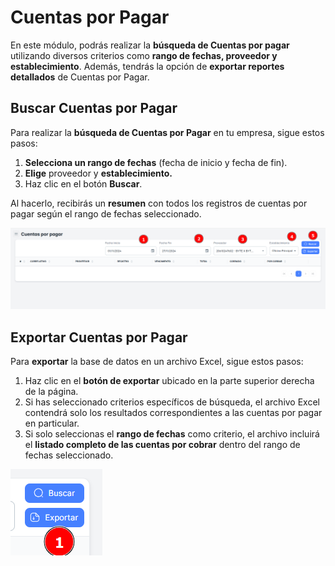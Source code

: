 # Cuentas por Pagar

En este módulo, podrás realizar la **búsqueda de Cuentas por pagar** utilizando diversos criterios como **rango de fechas, proveedor y establecimiento**. Además, tendrás la opción de **exportar reportes detallados** de Cuentas por Pagar.

## Buscar Cuentas por Pagar

Para realizar la **búsqueda de Cuentas por Pagar** en tu empresa, sigue estos pasos:

1. **Selecciona un rango de fechas** (fecha de inicio y fecha de fin).
2. **Elige** proveedor y **establecimiento.**
3. Haz clic en el botón **Buscar**.

Al hacerlo, recibirás un **resumen** con todos los registros de cuentas por pagar según el rango de fechas seleccionado.

![cpagar1](./img4/cpagar1.png)


## Exportar Cuentas por Pagar

Para **exportar** la base de datos en un archivo Excel, sigue estos pasos:

1. Haz clic en el **botón de exportar** ubicado en la parte superior derecha de la página.
2. Si has seleccionado criterios específicos de búsqueda, el archivo Excel contendrá solo los resultados correspondientes a las cuentas por pagar en particular.
3. Si solo seleccionas el **rango de fechas** como criterio, el archivo incluirá el **listado completo de las cuentas por cobrar** dentro del rango de fechas seleccionado.

![cpagar2](./img4/cpagar2.png)
